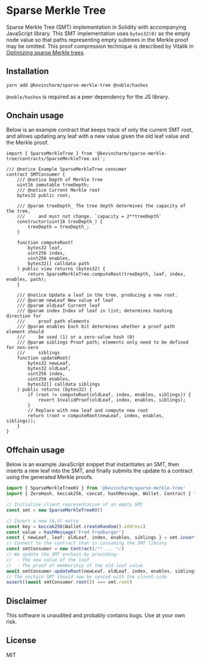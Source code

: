 # Sparse Merkle Tree

Sparse Merkle Tree (SMT) implementation in Solidity with accompanying JavaScript library. This SMT implementation uses `bytes32(0)` as the empty node value so that paths representing empty subtrees in the Merkle proof may be omitted. This proof compression technique is described by Vitalik in [Optimizing sparse Merkle trees](https://ethresear.ch/t/optimizing-sparse-merkle-trees/3751).

## Installation

```sh
yarn add @kevincharm/sparse-merkle-tree @noble/hashes
```

`@noble/hashes` is required as a peer dependency for the JS library.

## Onchain usage

Below is an example contract that keeps track of only the current SMT root, and allows updating any leaf with a new value given the old leaf value and the Merkle proof.

```solidity
import { SparseMerkleTree } from '@kevincharm/sparse-merkle-tree/contracts/SparseMerkleTree.sol';

/// @notice Example SparseMerkleTree consumer
contract SMTConsumer {
    /// @notice Depth of Merkle tree
    uint16 immutable treeDepth;
    /// @notice Current Merkle root
    bytes32 public root;

    /// @param treeDepth_ The tree depth determines the capacity of the tree,
    ///     and must not change. `capacity = 2**treeDepth`
    constructor(uint16 treeDepth_) {
        treeDepth = treeDepth_;
    }

    function computeRoot(
        bytes32 leaf,
        uint256 index,
        uint256 enables,
        bytes32[] calldata path
    ) public view returns (bytes32) {
        return SparseMerkleTree.computeRoot(treeDepth, leaf, index, enables, path);
    }

    /// @notice Update a leaf in the tree, producing a new root.
    /// @param newLeaf New value of leaf
    /// @param oldLeaf Current leaf
    /// @param index Index of leaf in list; determines hashing direction for
    ///     proof path elements
    /// @param enables Each bit determines whether a proof path element should
    ///     be used (1) or a zero-value hash (0)
    /// @param siblings Proof path; elements only need to be defined for non-zero
    ///     siblings
    function updateRoot(
        bytes32 newLeaf,
        bytes32 oldLeaf,
        uint256 index,
        uint256 enables,
        bytes32[] calldata siblings
    ) public returns (bytes32) {
        if (root != computeRoot(oldLeaf, index, enables, siblings)) {
            revert InvalidProof(oldLeaf, index, enables, siblings);
        }
        // Replace with new leaf and compute new root
        return (root = computeRoot(newLeaf, index, enables, siblings));
    }
}
```

## Offchain usage

Below is an example JavaScript snippet that instantiates an SMT, then inserts a new leaf into the SMT, and finally submits the update to a contract using the generated Merkle proofs.

```ts
import { SparseMerkleTreeKV } from '@kevincharm/sparse-merkle-tree'
import { ZeroHash, keccak256, concat, hashMessage, Wallet, Contract } from 'ethers'

// Initialise client representation of an empty SMT
const smt = new SparseMerkleTreeKV()

// Insert a new (K,V) entry
const key = keccak256(Wallet.createRandom().address)
const value = hashMessage('Fred Fredburger')
const { newLeaf, leaf: oldLeaf, index, enables, siblings } = smt.insert(key, value)
// Connect to the contract that is consuming the SMT library
const smtConsumer = new Contract(/** ... */)
// We update the SMT onchain by providing:
//  - The new value of the leaf
//  - The proof of membership of the old leaf value
await smtConsumer.updateRoot(newLeaf, oldLeaf, index, enables, siblings)
// The onchain SMT should now be synced with the client-side
assert((await smtConsumer.root()) === smt.root)
```

## Disclaimer

This software is unaudited and probably contains bugs. Use at your own risk.

## License

MIT
